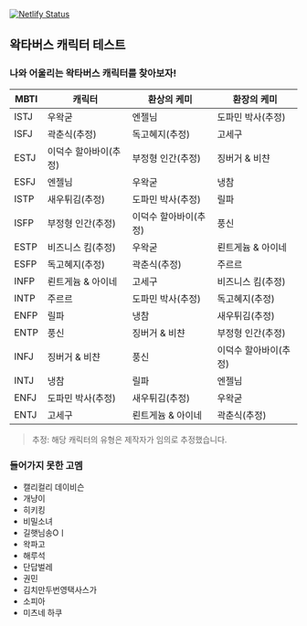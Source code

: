 [![Netlify Status](https://api.netlify.com/api/v1/badges/52f1f16b-b9ed-4616-b844-bf75d7fda482/deploy-status)](https://app.netlify.com/sites/waktaverse-test/deploys)

## 왁타버스 캐릭터 테스트
### 나와 어울리는 왁타버스 캐릭터를 찾아보자!

| MBTI | 캐릭터               | 환상의 케미           | 환장의 케미           |
| ---- | -------------------- | -------------------- | -------------------- |
| ISTJ | 우왁굳                | 엔젤님               | 도파민 박사(추정)     |
| ISFJ | 곽춘식(추정)          | 독고혜지(추정)        | 고세구                |
| ESTJ | 이덕수 할아바이(추정)  | 부정형 인간(추정)     | 징버거 & 비챤          |
| ESFJ | 엔젤님                | 우왁굳                | 냉참                 |
| ISTP | 새우튀김(추정)         | 도파민 박사(추정)     | 릴파                 |
| ISFP | 부정형 인간(추정)      | 이덕수 할아바이(추정)  | 풍신                 |
| ESTP | 비즈니스 킴(추정)      | 우왁굳                | 뢴트게늄 & 아이네     |
| ESFP | 독고혜지(추정)         | 곽춘식(추정)          | 주르르               |
| INFP | 뢴트게늄 & 아이네      | 고세구                | 비즈니스 킴(추정)     |
| INTP | 주르르                | 도파민 박사(추정)      | 독고혜지(추정)        |
| ENFP | 릴파                  | 냉참                  | 새우튀김(추정)        |
| ENTP | 풍신                  | 징버거 & 비챤         | 부정형 인간(추정)      |
| INFJ | 징버거 & 비챤          | 풍신                 | 이덕수 할아바이(추정)  |
| INTJ | 냉참                  | 릴파                  | 엔젤님               |
| ENFJ | 도파민 박사(추정)      | 새우튀김(추정)         | 우왁굳               |
| ENTJ | 고세구                | 뢴트게늄 & 아이네      | 곽춘식(추정)          |

> 추정: 해당 캐릭터의 유형은 제작자가 임의로 추정했습니다.

### 들어가지 못한 고멤
- 캘리컬리 데이비슨
- 개냥이
- 히키킹
- 비밀소녀
- 길햇님송Oㅣ
- 왁파고
- 해루석
- 단답벌레
- 권민
- 김치만두번영택사스가
- 소피아
- 미츠네 하쿠
